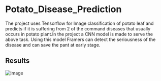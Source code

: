# Potato_Disease_Prediction

The project uses Tensorflow for Image classification of potato leaf and predicts if it is suffering from 2 of the command diseases that usually occurs in potato plant.In the project a CNN model is made to serve the above task. Using this model Framers can detect the seriousness of the disease and can save the pant at early stage.

## Results

![image](https://user-images.githubusercontent.com/82194617/201177526-c2419061-fab3-481c-8f4f-dbb980de0413.png)
